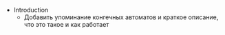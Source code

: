 - Introduction
    - Добавить упоминание конгечных автоматов и краткое описание, что это такое и как работает